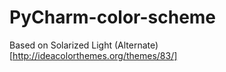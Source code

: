 PyCharm-color-scheme
====================

Based on Solarized Light (Alternate) [http://ideacolorthemes.org/themes/83/]
